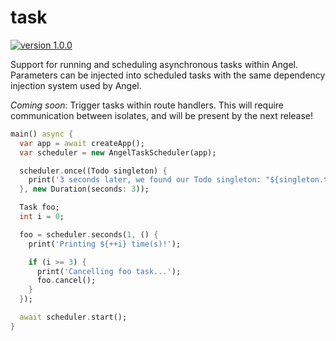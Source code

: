 # task

[![version 1.0.0](https://img.shields.io/badge/pub-1.0.0-brightgreen.svg)](https://pub.dartlang.org/packages/angel_task)

Support for running and scheduling asynchronous tasks within Angel.
Parameters can be injected into scheduled tasks with the same dependency
injection system used by Angel.

*Coming soon*: Trigger tasks within route handlers. This will require communication between isolates, 
and will be present by the next release!

```dart
main() async {
  var app = await createApp();
  var scheduler = new AngelTaskScheduler(app);

  scheduler.once((Todo singleton) {
    print('3 seconds later, we found our Todo singleton: "${singleton.text}"');
  }, new Duration(seconds: 3));

  Task foo;
  int i = 0;

  foo = scheduler.seconds(1, () {
    print('Printing ${++i} time(s)!');

    if (i >= 3) {
      print('Cancelling foo task...');
      foo.cancel();
    }
  });

  await scheduler.start();
}
```
